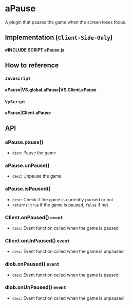 # aPause  
A plugin that pauses the game when the screen loses focus.

## Implementation (`Client-Side-Only`)

#### #INCLUDE SCRIPT aPause.js  

## How to reference  
### `Javascript`
#### aPause|VS.global.aPause|VS.Client.aPause  
  
### `VyScript`  
#### aPause|Client.aPause

## API   

###  aPause.pause()   
   - `desc`: Pause the game   

###  aPause.unPause()  
   - `desc`: Unpause the game     

###  aPause.isPaused()  
   - `desc`: Check if the game is currently paused or not    
   - `returns`: `true` if the game is paused, `false` if not     

###  Client.onPaused()  `event`  
   - `desc`: Event function called when the game is paused       

###  Client.onUnPaused()  `event`  
   - `desc`: Event function called when the game is unpaused    

###  diob.onPaused()  `event`  
   - `desc`: Event function called when the game is paused       

###  diob.onUnPaused()  `event`  
   - `desc`: Event function called when the game is unpaused     
